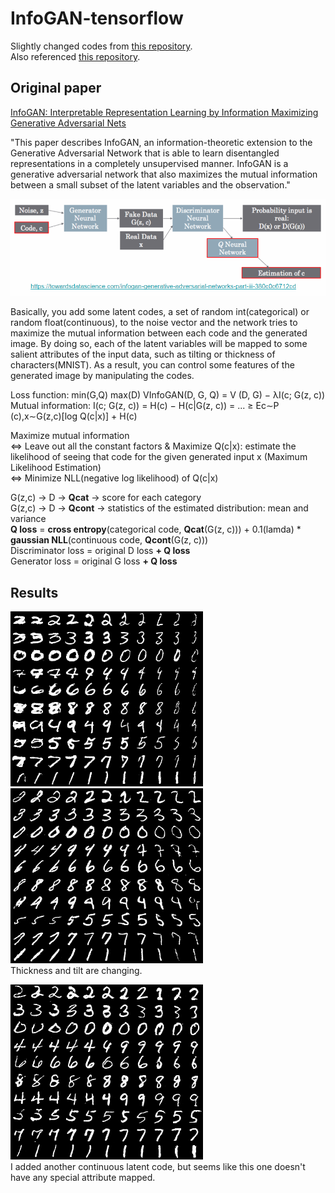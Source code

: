 # InfoGAN-tensorflow
Slightly changed codes from [this repository](https://github.com/AndyHsiao26/InfoGAN-Tensorflow). \
Also referenced [this repository](https://github.com/openai/InfoGAN).

## Original paper
[InfoGAN: Interpretable Representation Learning by Information Maximizing Generative Adversarial Nets](https://arxiv.org/pdf/1606.03657.pdf) 

"This paper describes InfoGAN, an information-theoretic extension to the Generative Adversarial Network that is able to learn disentangled representations in a completely unsupervised manner. InfoGAN is a generative adversarial network that also maximizes the mutual information between a small subset of the latent variables and the observation."

![Overview](https://github.com/Sooram/InfoGAN-tensorflow/blob/master/network.PNG)

Basically, you add some latent codes, a set of random int(categorical) or random float(continuous), to the noise vector and the network tries to maximize the mutual information between each code and the generated image. By doing so, each of the latent variables will be mapped to some salient attributes of the input data, such as tilting or thickness of characters(MNIST). As a result, you can control some features of the generated image by manipulating the codes. 

Loss function: min(G,Q) max(D) VInfoGAN(D, G, Q) = V (D, G) − λI(c; G(z, c)) \
Mutual information: I(c; G(z, c)) = H(c) − H(c|G(z, c)) = ... ≥ Ec∼P (c),x∼G(z,c)[log Q(c|x)] + H(c) 

Maximize mutual information \
<=> Leave out all the constant factors & Maximize Q(c|x): estimate the likelihood of seeing that code for the given generated input x (Maximum Likelihood Estimation) \
<=> Minimize NLL(negative log likelihood) of Q(c|x)

G(z,c) -> D -> **Qcat** -> score for each category \
G(z,c) -> D -> **Qcont** -> statistics of the estimated distribution: mean and variance \
**Q loss** = **cross entropy**(categorical code, **Qcat**(G(z, c))) + 0.1(lamda) * **gaussian NLL**(continuous code, **Qcont**(G(z, c))) \
Discriminator loss = original D loss **+ Q loss** \
Generator loss = original G loss **+ Q loss**

## Results
![Overview](https://github.com/Sooram/InfoGAN-tensorflow/blob/master/test/continuous_1_col_cat_row_change.png) 
![Overview](https://github.com/Sooram/InfoGAN-tensorflow/blob/master/test/continuous_2_col_cat_row_change.png) \
Thickness and tilt are changing. 

![Overview](https://github.com/Sooram/InfoGAN-tensorflow/blob/master/test/continuous_0_col_cat_row_change.png) \
I added another continuous latent code, but seems like this one doesn't have any special attribute mapped. 
